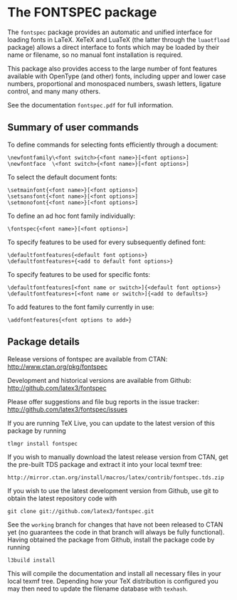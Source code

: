 The FONTSPEC package
====================

The `fontspec` package provides an automatic and unified interface for loading
fonts in LaTeX. XeTeX and LuaTeX (the latter through the `luaotfload` package)
allows a direct interface to fonts which may be loaded by their name or filename,
so no manual font installation is required.

This package also provides access to the large number of font features
available with OpenType (and other) fonts, including upper and lower case numbers,
proportional and monospaced numbers, swash letters, ligature control, and many
many others.

See the documentation `fontspec.pdf` for full information.


Summary of user commands
------------------------

To define commands for selecting fonts efficiently through a document:

    \newfontfamily\<font switch>{<font name>}[<font options>]
    \newfontface  \<font switch>{<font name>}[<font options>]

To select the default document fonts:

    \setmainfont{<font name>}[<font options>]
    \setsansfont{<font name>}[<font options>]
    \setmonofont{<font name>}[<font options>]

To define an ad hoc font family individually:

    \fontspec{<font name>}[<font options>]

To specify features to be used for every subsequently defined font:

    \defaultfontfeatures{<default font options>}
    \defaultfontfeatures+{<add to default font options>}

To specify features to be used for specific fonts:

    \defaultfontfeatures[<font name or switch>]{<default font options>}
    \defaultfontfeatures+[<font name or switch>]{<add to defaults>}

To add features to the font family currently in use:

    \addfontfeatures{<font options to add>}


Package details
---------------

Release versions of fontspec are available from CTAN:
  <http://www.ctan.org/pkg/fontspec>

Development and historical versions are available from Github:
  <http://github.com/latex3/fontspec>

Please offer suggestions and file bug reports in the issue tracker:
  <http://github.com/latex3/fontspec/issues>

If you are running TeX Live, you can update to the latest version of this package by running

    tlmgr install fontspec

If you wish to manually download the latest release version from CTAN, get the pre-built TDS package and extract it into your local texmf tree:

    http://mirror.ctan.org/install/macros/latex/contrib/fontspec.tds.zip

If you wish to use the latest development version from Github, use git to obtain the latest repository code with

    git clone git://github.com/latex3/fontspec.git

See the `working` branch for changes that have not been released to CTAN yet (no guarantees the code in that branch will always be fully functional). Having obtained the package from Github, install the package code by running

    l3build install

This will compile the documentation and install all necessary files in your
local texmf tree. Depending how your TeX distribution is configured
you may then need to update the filename database with `texhash`.
